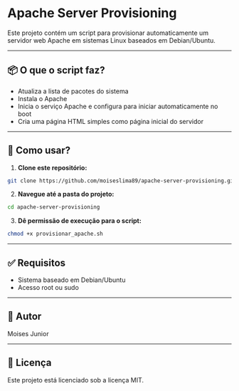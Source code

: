 # Apache Server Provisioning

Este projeto contém um script para provisionar automaticamente um servidor web Apache em sistemas Linux baseados em Debian/Ubuntu.

---

## 📦 O que o script faz?

- Atualiza a lista de pacotes do sistema
- Instala o Apache
- Inicia o serviço Apache e configura para iniciar automaticamente no boot
- Cria uma página HTML simples como página inicial do servidor

---

## 🚀 Como usar?

1. **Clone este repositório:**
```bash
git clone https://github.com/moiseslima89/apache-server-provisioning.git
```

2. **Navegue até a pasta do projeto:**
```bash
cd apache-server-provisioning
```

3. **Dê permissão de execução para o script:**
```bash
chmod +x provisionar_apache.sh
```

---

## ✅ Requisitos

- Sistema baseado em Debian/Ubuntu
- Acesso root ou sudo

---

## 👤 Autor

Moises Junior

---

## 📄 Licença

Este projeto está licenciado sob a licença MIT.
